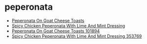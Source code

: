 # peperonata

 * [Peperonata On Goat Cheese Toasts](../../index/p/peperonata-on-goat-cheese-toasts-101894.json)
 * [Spicy Chicken Peperonata With Lime And Mint Dressing](../../index/s/spicy-chicken-peperonata-with-lime-and-mint-dressing-353769.json)
 * [Peperonata On Goat Cheese Toasts 101894](../../index/p/peperonata-on-goat-cheese-toasts-101894.json)
 * [Spicy Chicken Peperonata With Lime And Mint Dressing 353769](../../index/s/spicy-chicken-peperonata-with-lime-and-mint-dressing-353769.json)

